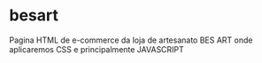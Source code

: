 # besart
Pagina HTML  de e-commerce da loja de artesanato BES ART onde aplicaremos CSS e principalmente JAVASCRIPT
